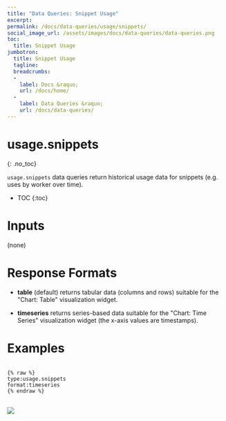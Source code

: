 ```yaml
---
title: "Data Queries: Snippet Usage"
excerpt: 
permalink: /docs/data-queries/usage/snippets/
social_image_url: /assets/images/docs/data-queries/data-queries.png
toc:
  title: Snippet Usage
jumbotron:
  title: Snippet Usage
  tagline: 
  breadcrumbs:
  -
    label: Docs &raquo;
    url: /docs/home/
  -
    label: Data Queries &raquo;
    url: /docs/data-queries/
---
```


# usage.snippets
{: .no_toc}

`usage.snippets` data queries return historical usage data for snippets (e.g. uses by worker over time).

* TOC
{:toc}

# Inputs

(none)

# Response Formats

* **table** (default) returns tabular data (columns and rows) suitable for the "Chart: Table" visualization widget.

* **timeseries** returns series-based data suitable for the "Chart: Time Series" visualization widget (the x-axis values are timestamps).

# Examples

<pre>
<code class="language-text">
{% raw %}
type:usage.snippets
format:timeseries
{% endraw %}
</code>
</pre>

<div class="cerb-screenshot">
<img src="/assets/images/docs/data-queries/data-queries-snippet-usage.png" class="screenshot">
</div>
